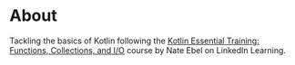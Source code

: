# About

Tackling the basics of Kotlin following the [Kotlin Essential Training: Functions, Collections, and I/O](https://www.linkedin.com/learning/kotlin-essential-training-functions-collections-and-i-o/) course by Nate Ebel on LinkedIn Learning.